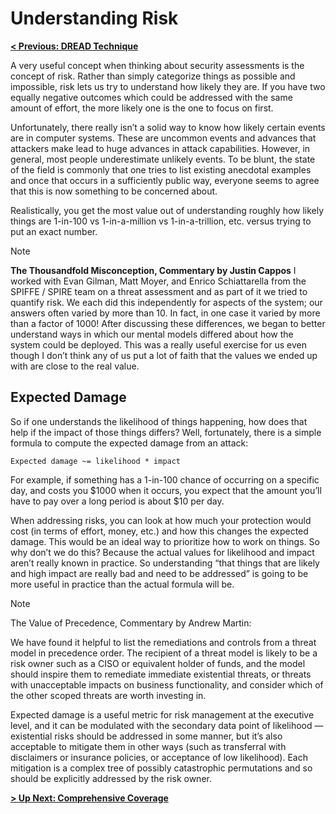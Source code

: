 # Understanding Risk

**[< Previous: DREAD Technique](./dread-technique.md)**

A very useful concept when thinking about security assessments is the concept of risk. Rather than simply categorize things as possible and impossible, risk lets us try to understand how likely they are. If you have two equally negative outcomes which could be addressed with the same amount of effort, the more likely one is the one to focus on first.

Unfortunately, there really isn’t a solid way to know how likely certain events are in computer systems. These are uncommon events and advances that attackers make lead to huge advances in attack capabilities. However, in general, most people underestimate unlikely events. To be blunt, the state of the field is commonly that one tries to list existing anecdotal examples and once that occurs in a sufficiently public way, everyone seems to agree that this is now something to be concerned about.

Realistically, you get the most value out of understanding roughly how likely things are 1-in-100 vs 1-in-a-million vs 1-in-a-trillion, etc. versus trying to put an exact number.

> [!NOTE]
> **The Thousandfold Misconception, Commentary by Justin Cappos**
> I worked with Evan Gilman, Matt Moyer, and Enrico Schiattarella from the SPIFFE / SPIRE team on a threat assessment and as part of it we tried to quantify risk. We each did this independently for aspects of the system; our answers often varied by more than 10. In fact, in one case it varied by more than a factor of 1000! After discussing these differences, we began to better understand ways in which our mental models differed about how the system could be deployed. This was a really useful exercise for us even though I don’t think any of us put a lot of faith that the values we ended up with are close to the real value.

## Expected Damage

So if one understands the likelihood of things happening, how does that help if the impact of those things differs?  Well, fortunately, there is a simple formula to compute the expected damage from an attack:

```text
Expected damage ~= likelihood * impact
```

For example, if something has a 1-in-100 chance of occurring on a specific day, and costs you $1000 when it occurs, you expect that the amount you’ll have to pay over a long period is about $10 per day.

When addressing risks, you can look at how much your protection would cost (in terms of effort, money, etc.) and how this changes the expected damage.  This would be an ideal way to prioritize how to work on things.  So why don’t we do this?  Because the actual values for likelihood and impact aren’t really known in practice. So understanding “that things that are likely and high impact are really bad and need to be addressed” is going to be more useful in practice than the actual formula will be.

> [!NOTE]
> The Value of Precedence, Commentary by Andrew Martin:
>
> We have found it helpful to list the remediations and controls from a threat model in precedence order. The recipient of a threat model is likely to be a risk owner such as a CISO or equivalent holder of funds, and the model should inspire them to remediate immediate existential threats, or threats with unacceptable impacts on business functionality, and consider which of the other scoped threats are worth investing in.
>
> Expected damage is a useful metric for risk management at the executive level, and it can be modulated with the secondary data point of likelihood — existential risks should be addressed in some manner, but it’s also acceptable to mitigate them in other ways (such as transferral with disclaimers or insurance policies, or acceptance of low likelihood). Each mitigation is a complex tree of possibly catastrophic permutations and so should be explicitly addressed by the risk owner.

**[> Up Next: Comprehensive Coverage](./comprehensive-coverage.md)**
